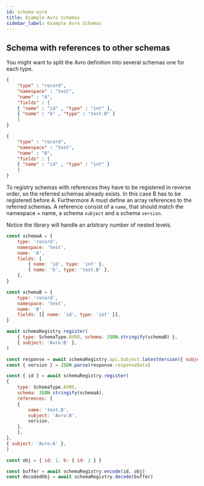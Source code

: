 ```yaml
---
id: schema-avro
title: Example Avro Schemas
sidebar_label: Example Avro Schemas
---
```


## Schema with references to other schemas

You might want to split the Avro definition into several schemas one for each type.

```json
{
	"type" : "record",
	"namespace" : "test",
	"name" : "A",
	"fields" : [
	{ "name" : "id" , "type" : "int" },
	{ "name" : "b" , "type" : "test.B" }
	]
}
```

```json
{
	"type" : "record",
	"namespace" : "test",
	"name" : "B",
	"fields" : [
	{ "name" : "id" , "type" : "int" }
	]
}
```

To registry schemas with references they have to be registered in reverse order, so the referred schemas already exists. In this case B has to be registered before A. Furthermore A must define an array references to the referred schemas. A reference consist of a `name`, that should match the namespace + name, a schema `subject` and a schema `version`.

Notice the library will handle an arbitrary number of nested levels.

```js
const schemaA = {
	type: 'record',
	namespace: 'test',
	name: 'A',
	fields: [
		{ name: 'id', type: 'int' },
		{ name: 'b', type: 'test.B' },
	],
}

const schemaB = {
	type: 'record',
	namespace: 'test',
	name: 'B',
	fields: [{ name: 'id', type: 'int' }],
}

await schemaRegistry.register(
	{ type: SchemaType.AVRO, schema: JSON.stringify(schemaB) },
	{ subject: 'Avro:B' },
)

const response = await schemaRegistry.api.Subject.latestVersion({ subject: 'Avro:B' })
const { version } = JSON.parse(response.responseData)

const { id } = await schemaRegistry.register(
{
	type: SchemaType.AVRO,
	schema: JSON.stringify(schemaA),
	references: [
	{
		name: 'test.B',
		subject: 'Avro:B',
		version,
	},
	],
},
{ subject: 'Avro:A' },
)

const obj = { id: 1, b: { id: 2 } }

const buffer = await schemaRegistry.encode(id, obj)
const decodedObj = await schemaRegistry.decode(buffer)
```

